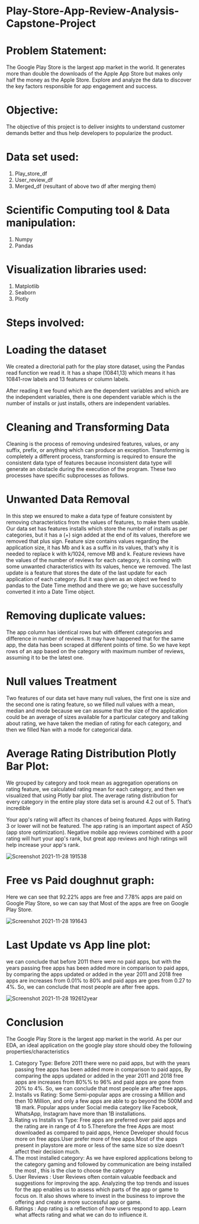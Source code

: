 # Play-Store-App-Review-Analysis-Capstone-Project
# Problem Statement:
The Google Play Store is the largest app market in the world. It generates
more than double the downloads of the Apple App Store but makes only half
the money as the Apple Store. Explore and analyze the data to discover the
key factors responsible for app engagement and success.

# Objective:
The objective of this project is to deliver insights to understand customer
demands better and thus help developers to popularize the product.
# Data set used:
1. Play_store_df
2. User_review_df
3. Merged_df (resultant of above two df after merging them)
# Scientific Computing tool & Data manipulation:
1. Numpy
2. Pandas
# Visualization libraries used:
1. Matplotlib
2. Seaborn
3. Plotly
# Steps involved:
# Loading the dataset 
We created a directorial path for the play store dataset, using the Pandas read function we read it. It has a shape (10841,13) which means it has 10841-row labels and 13 features or column labels.

After reading it we found which are the dependent variables and which are the independent variables, there is one dependent variable which is the number of installs or just installs, others are independent variables.

# Cleaning and Transforming Data
Cleaning is the process of removing undesired features, values, or any suffix, prefix, or anything which can produce an exception. 
Transforming is completely a different process, transforming is required to ensure the consistent data type of features because inconsistent data type will generate an obstacle during the execution of the program. 
These two processes have specific subprocesses as follows.

# Unwanted Data Removal
In this step we ensured to make a data type of feature consistent by removing characteristics from the values of features, to make them usable. Our data set has features installs which store the number of installs as per categories, but it has a 
(+) sign added at the end of its values, therefore we removed that plus sign. Feature size contains values regarding the application size, it has Mb and k as a suffix in its values, that’s why it is needed to replace k with k/1024, remove MB and k.
Feature reviews have the values of the number of reviews for each category, it is coming with some unwanted characteristics with its values, hence we removed.
The last update is a feature that stores the date of the last update for each application of each category. But it was given as an object we feed to pandas to the Date Time method and there we go; we have successfully converted it into a Date Time object.

# Removing duplicate values:
The app column has identical rows but with different categories and difference in number of reviews. It may have happened that for the same app, the data has been scraped at different points of time. So we have kept rows of an app based on the category with maximum number of reviews, assuming it to be the latest one.

# Null values Treatment
Two features of our data set have many null values, the first one is size and the second one is rating feature, so we filled null values with a mean, median and mode because we can assume that the size of the application could be an average of sizes available for a particular category and talking about rating, we have taken the median of rating for each category, and then we filled Nan with a mode for categorical data.

# Average Rating Distribution Plotly Bar Plot:
We grouped by category and took mean as aggregation operations on rating feature, we calculated rating mean for each category, and then we visualized that using Plotly bar plot. The average rating distribution for every category in the entire play store data set is around 4.2 out of 5. That’s incredible

Your app's rating will affect its chances of being featured. Apps with Rating 3 or lower will not be featured. The app rating is an important aspect of ASO (app store optimization). Negative mobile app reviews combined with a poor rating will hurt your app's rank, but great app reviews and high ratings will help increase your app's rank.


![Screenshot 2021-11-28 191538](https://user-images.githubusercontent.com/60994606/143770641-e5a85747-bd85-42dd-a5c0-f6ee2d63c0ac.png)

# Free vs Paid doughnut graph:
Here we can see that 92.22% apps are free and 7.78% apps are paid on Google Play Store, so we can say that Most of the apps are free on Google Play Store.

![Screenshot 2021-11-28 191643](https://user-images.githubusercontent.com/60994606/143770710-a1c82a94-f76c-4335-83ea-a52ab2e28755.png)

# Last Update vs App line plot:
we can conclude that before 2011 there were no paid apps, but with the years passing free apps has been added more in comparison to paid apps, by comparing the apps updated or added in the year 2011 and 2018 free apps are increases from 0.01% to 80% and paid apps are goes from 0.27 to 4%. So, we can conclude that most people are after free apps.


![Screenshot 2021-11-28 192612year](https://user-images.githubusercontent.com/60994606/143770893-21e3da6f-2319-4f01-a2f2-63ada64296f5.png)

# Conclusion
The Google Play Store is the largest app market in the world.
As per our EDA, an ideal application on the google play store should obey the following properties/characteristics
1. Category Type: Before 2011 there were no paid apps, but with the years passing free apps has been added more in
comparison to paid apps, By comparing the apps updated or added in the year 2011 and 2018 free apps are increases from
80%% to 96% and paid apps are gone from 20% to 4%. So, we can conclude that most people are after free apps.
2. Installs vs Rating: Some Semi-popular apps are crossing a Million and then 10 Million, and only a few apps are able to go
beyond the 500M and 1B mark. Popular apps under Social media category like Facebook, WhatsApp, Instagram have more
than 1B installations.
3. Rating vs Installs vs Type: Free apps are preferred over paid apps and the rating are in range of 4 to 5.Therefore the free
Apps are most downloaded as compared to paid apps, Hence Developer should focus more on free apps.User prefer more of
free apps.Most of the apps present in playstore are more or less of the same size so size doesn’t affect their decision much.
4. The most installed category: As we have explored applications belong to the category gaming and followed by
communication are being installed the most , this is the clue to choose the category
5. User Reviews : User Reviews often contain valuable feedback and suggestions for improving the app. Analyzing the top trends
and issues for the app enables us to assess which parts of the app or game to focus on. It also shows where to invest in the business to improve the offering and create a more successful app or game.
6. Ratings : App rating is a reflection of how users respond to app. Learn what affects rating and what we can do to influence it.




